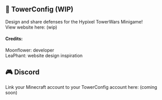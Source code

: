 ## 🏰 TowerConfig (WIP)
Design and share defenses for the Hypixel TowerWars Minigame!  
View website here: (wip)

#### Credits:
Moonflower: developer  
LeaPhant: website design inspiration

## 🎮 Discord
Link your Minecraft account to your TowerConfig account here: (coming soon) 

